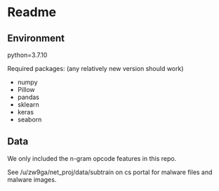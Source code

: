 # Readme
## Environment

python=3.7.10

Required packages: (any relatively new version should work) 

* numpy
* Pillow
* pandas
* sklearn
* keras
* seaborn

## Data

We only included the n-gram opcode features in this repo.

See /u/zw9ga/net_proj/data/subtrain on cs portal for malware files and malware images. 